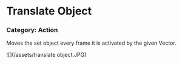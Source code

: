 # Translate Object

### Category: Action

Moves the set object every frame it is activated by the given Vector.

![](/assets/translate object.JPG)



